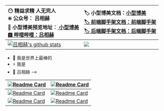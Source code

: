 |  😶 精益求精 人无完人<br/>  ❇️ 公众号： 吕相赫<br/> 🐶 小型博美预览地址：<a href="lvxianghe.icu" target="_blank"> 小型博美<br/>  🅱️ 哔哩哔哩：<a href="https://space.bilibili.com/97070946" target="_blank">吕相赫 |   🏷️ 小型博美文档：<a href="https://www.yuque.com/lvxianghe-tzsng/lvxianghe/xhgn3ssasuc7loxi?singleDoc# 《小型博美》" target="_blank">小型博美<br/>  🏷️ 前端脚手架文档：<a href="https://www.yuque.com/lvxianghe-tzsng/lvxianghe/zw4spv69ydxdoy7k?singleDoc# 《前端脚手架》" target="_blank">前端脚手架  <br/> 🏷️ 后端脚手架文档：<a href="https://www.yuque.com/lvxianghe-tzsng/lvxianghe/frfk4dyxr61wter8?singleDoc# 《后端脚手架》" target="_blank">后端脚手架  <br/>  |
| :----------------------------------------------------------- | :----------------------------------------------------------- |
| <a href="https://github.com/lvxianghe" target="_blank"> <img align="center" src="https://github-readme-stats.vercel.app/api?username=lvxianghe&show_icons=true&theme=onedark&hide_border=true" alt="吕相赫's github stats" /> </a> | <a href="https://github.com/lvxianghe" target="_blank"><img align="center" src="https://github-readme-stats.vercel.app/api/top-langs/?username=lvxianghe&layout=compact&theme=onedark&hide_border=true" /></a> |

- 💬 我是世界上最棒的
- ⚡ 我是
- 🤔 吕相赫 -->

| [![Readme Card](https://github-readme-stats.vercel.app/api/pin/?username=lvxianghe&repo=JourneyToGreatness&show_owner=true&theme=ambient_gradient)](https://github.com/lvxianghe/JourneyToGreatness) | [![Readme Card](https://github-readme-stats.vercel.app/api/pin/?username=lvxianghe&repo=CodeJourney&show_owner=true&theme=calm)](https://github.com/lvxianghe/CodeJourney) |
| ------------------------------------------------------------ | ------------------------------------------------------------ |
| [![Readme Card](https://github-readme-stats.vercel.app/api/pin/?username=lvxianghe&repo=front-end-scaffolding&show_owner=true&theme=material-palenight)](https://github.com/lvxianghe/front-end-scaffolding) | [![Readme Card](https://github-readme-stats.vercel.app/api/pin/?username=lvxianghe&repo=back-end-scaffolding&show_owner=true&theme=blue_navy)](https://github.com/lvxianghe/back-end-scaffolding) |
| [![Readme Card](https://github-readme-stats.vercel.app/api/pin/?username=lvxianghe&repo=xiaoxingbomei-front&show_owner=true&theme=material-palenight)](https://github.com/lvxianghe/xiaoxingbomei-front) | [![Readme Card](https://github-readme-stats.vercel.app/api/pin/?username=lvxianghe&repo=xiaoxingbomei-back&show_owner=true&theme=blue_navy)](https://github.com/lvxianghe/xiaoxingbomei-back) |




